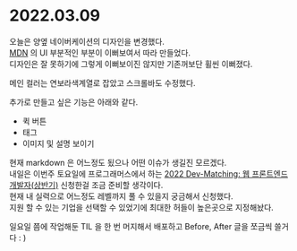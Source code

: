# 2022.03.09

오늘은 양옆 네이버케이션의 디자인을 변경했다.     
[MDN](https://developer.mozilla.org/ko/docs/Web/HTML) 의 UI 부분적인 부분이 이뻐보여서 따라 만들었다.     
디자인은 잘 못하기에 그렇게 이뻐보이진 않지만 기존꺼보단 휠씬 이뻐졌다.     

메인 컬러는 연보라색계열로 잡았고 스크롤바도 수정했다.      

추가로 만들고 싶은 기능은 아래와 같다.  
- 퀵 버튼
- 태그 
- 이미지 및 설명 보이기 

현재 markdown 은 어느정도 됬으나 어떤 이슈가 생길진 모르겠다.    
내일은 이번주 토요일에 프로그래머스에서 하는 [2022 Dev-Matching: 웹 프론트엔드 개발자(상반기)](https://programmers.co.kr/competitions/2165) 신청한걸 조금 준비할 생각이다.      
현재 내 실력으로 어느정도 레벨까지 풀 수 있을지 궁금해서 신청했다.   
지원 할 수 있는 기업을 선택할 수 있었기에 최대한 허들이 높은곳으로 지정해놨다.       

일요일 쯤에 작업해둔 TIL 을 한 번 머지해서 배포하고 Before, After 글을 쪼금씩 쓸거다 : )